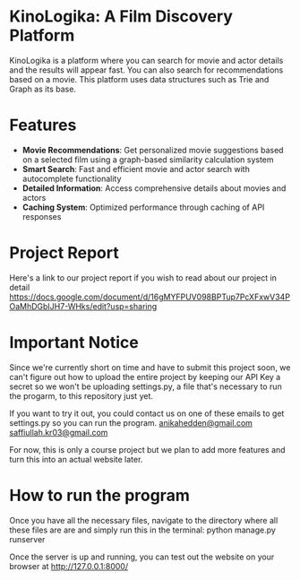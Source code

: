 # KinoLogika: A Film Discovery Platform

KinoLogika is a platform where you can search for movie and actor details and the results will appear fast. You can
also search for recommendations based on a movie. This platform uses data structures such as Trie and Graph as its base.

# Features

- **Movie Recommendations**: Get personalized movie suggestions based on a selected film using a graph-based similarity calculation system
- **Smart Search**: Fast and efficient movie and actor search with autocomplete functionality
- **Detailed Information**: Access comprehensive details about movies and actors
- **Caching System**: Optimized performance through caching of API responses

# Project Report

Here's a link to our project report if you wish to read about our project in detail
https://docs.google.com/document/d/16gMYFPUV098BPTup7PcXFxwV34POaMhDGbIJH7-WHks/edit?usp=sharing

# Important Notice

Since we're currently short on time and have to submit this project soon, we can't figure out how to upload the entire project
by keeping our API Key a secret so we won't be uploading settings.py, a file that's necessary to run the progarm, to this repository just yet.

If you want to try it out, you could contact us on one of these emails to get settings.py so you can run the program.
anikahedden@gmail.com
saffiullah.kr03@gmail.com

For now, this is only a course project but we plan to add more features and turn this into an actual website later.

# How to run the program

Once you have all the necessary files, navigate to the directory where all these files are are and simply run this in the terminal:
python manage.py runserver

Once the server is up and running, you can test out the website on your browser at http://127.0.0.1:8000/
